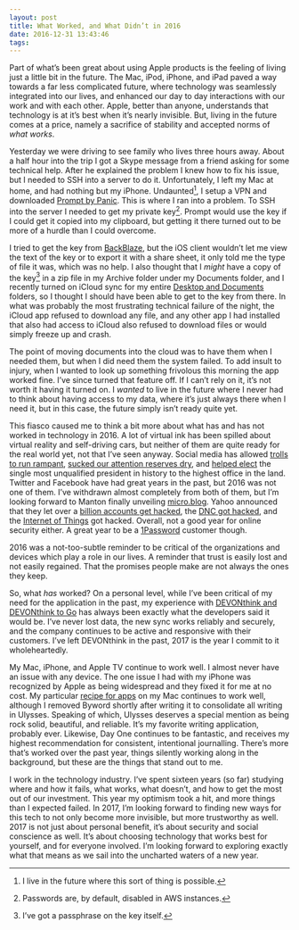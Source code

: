 ```yaml
---
layout: post
title: What Worked, and What Didn’t in 2016
date: 2016-12-31 13:43:46
tags: 
---
```


Part of what’s been great about using Apple products is the feeling of living just a little bit in the future. The Mac, iPod, iPhone, and iPad paved a way towards a far less complicated future, where technology was seamlessly integrated into our lives, and enhanced our day to day interactions with our work and with each other. Apple, better than anyone, understands that technology is at it’s best when it’s nearly invisible. But, living in the future comes at a price, namely a sacrifice of stability and accepted norms of *what works*. 

Yesterday we were driving to see family who lives three hours away. About a half hour into the trip I got a Skype message from a friend asking for some technical help. After he explained the problem I knew how to fix his issue, but I needed to SSH into a server to do it. Unfortunately, I left my Mac at home, and had nothing but my iPhone. Undaunted[^1], I setup a VPN and downloaded [Prompt by Panic][1]. This is where I ran into a problem. To SSH into the server I needed to get my private key[^2]. Prompt would use the key if I could get it copied into my clipboard, but getting it there turned out to be more of a hurdle than I could overcome. 

I tried to get the key from [BackBlaze][2], but the iOS client wouldn’t let me view the text of the key or to export it with a share sheet, it only told me the type of file it was, which was no help. I also thought that I *might* have a copy of the key[^3] in a zip file in my Archive folder under my Documents folder, and I recently turned on iCloud sync for my entire [Desktop and Documents][3] folders, so I thought I should have been able to get to the key from there. In what was probably the most frustrating technical failure of the night, the iCloud app refused to download any file, and any other app I had installed that also had access to iCloud also refused to download files or would simply freeze up and crash. 

The point of moving documents into the cloud was to have them when I needed them, but when I did need them the system failed. To add insult to injury, when I wanted to look up something frivolous this morning the app worked fine. I’ve since turned that feature off. If I can’t rely on it, it’s not worth it having it turned on. I *wanted* to live in the future where I never had to think about having access to my data, where it’s just always there when I need it, but in this case, the future simply isn’t ready quite yet. 

 This fiasco caused me to think a bit more about what has and has not worked in technology in 2016. A lot of virtual ink has been spilled about virtual reality and self-driving cars, but neither of them are quite ready for the real world yet, not that I’ve seen anyway. Social media has allowed [trolls to run rampant][4], [sucked our attention reserves dry][5], and [helped elect][6] the single most unqualified president in history to the highest office in the land. Twitter and Facebook have had great years in the past, but 2016 was not one of them. I’ve withdrawn almost completely from both of them, but I’m looking forward to Manton finally unveiling [micro.blog][7]. Yahoo announced that they let over a [billion accounts get hacked][8], the [DNC got hacked][9], and the [Internet of Things][10] got hacked. Overall, not a good year for online security either. A great year to be a [1Password][11] customer though.  

2016 was a not-too-subtle reminder to be critical of the organizations and devices which play a role in our lives. A reminder that trust is easily lost and not easily regained. That the promises people make are not always the ones they keep. 

So, what *has* worked? On a personal level, while I’ve been critical of my need for the application in the past, my experience with [DEVONthink and DEVONthink to Go][12] has always been exactly what the developers said it would be. I’ve never lost data, the new sync works reliably and securely, and the company continues to be active and responsive with their customers. I’ve left DEVONthink in the past, 2017 is the year I commit to it wholeheartedly. 

My Mac, iPhone, and Apple TV continue to work well. I almost never have an issue with any device. The one issue I had with my iPhone was recognized by Apple as being widespread and they fixed it for me at no cost. My particular [recipe for apps][13] on my Mac continues to work well, although I removed Byword shortly after writing it to consolidate all writing in Ulysses. Speaking of which, Ulysses deserves a special mention as being rock solid, beautiful, and reliable. It’s my favorite writing application, probably ever. Likewise, Day One continues to be fantastic, and receives my highest recommendation for consistent, intentional journalling. There’s more that’s worked over the past year, things silently working along in the background, but these are the things that stand out to me.

I work in the technology industry. I’ve spent sixteen years (so far) studying where and how it fails, what works, what doesn’t, and how to get the most out of our investment. This year my optimism took a hit, and more things than I expected failed. In 2017, I’m looking forward to finding new ways for this tech to not only become more invisible, but more trustworthy as well. 2017 is not just about personal benefit, it’s about security and social conscience as well. It’s about choosing technology that works best for yourself, and for everyone involved. I’m looking forward to exploring exactly what that means as we sail into the uncharted waters of a new year. 



[^1]:	I live in the future where this sort of thing is possible.

[^2]:	Passwords are, by default, disabled in AWS instances.

[^3]:	I’ve got a passphrase on the key itself.

[1]:	https://www.panic.com/prompt/
[2]:	https://www.backblaze.com
[3]:	https://www.apple.com/icloud/icloud-drive/
[4]:	https://daringfireball.net/linked/2016/10/18/disney-twitter-image
[5]:	http://www.nytimes.com/2016/11/20/jobs/quit-social-media-your-career-may-depend-on-it.html?smtyp=cur
[6]:	https://www.washingtonpost.com/news/the-intersect/wp/2016/11/17/facebook-fake-news-writer-i-think-donald-trump-is-in-the-white-house-because-of-me/
[7]:	http://micro.blog/about
[8]:	http://www.nytimes.com/2016/12/14/technology/yahoo-hack.html?_r=0
[9]:	https://en.wikipedia.org/wiki/2016_Democratic_National_Committee_email_leak
[10]:	http://www.npr.org/2016/10/22/498954197/internet-outage-update-internet-of-things-hacking-attack-led-to-outage-of-popula
[11]:	https://1password.com
[12]:	http://www.devontechnologies.com/products.html
[13]:	http://jonathanbuys.com/The_Recipe
